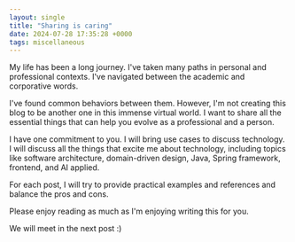 ```yaml
---
layout: single
title: "Sharing is caring"
date: 2024-07-28 17:35:28 +0000
tags: miscellaneous
---
```


My life has been a long journey. I've taken many paths in personal and professional contexts. I've navigated between the academic and corporative words.

I've found common behaviors between them. However, I'm not creating this blog to be another one in this immense virtual world. I want to share all the essential things that can help you evolve as a professional and a person.

I have one commitment to you. I will bring use cases to discuss technology. I will discuss all the things that excite me about technology, including topics like software architecture, domain-driven design, Java, Spring framework, frontend, and AI applied.

For each post, I will try to provide practical examples and references and balance the pros and cons.

Please enjoy reading as much as I'm enjoying writing this for you.

We will meet in the next post :)
